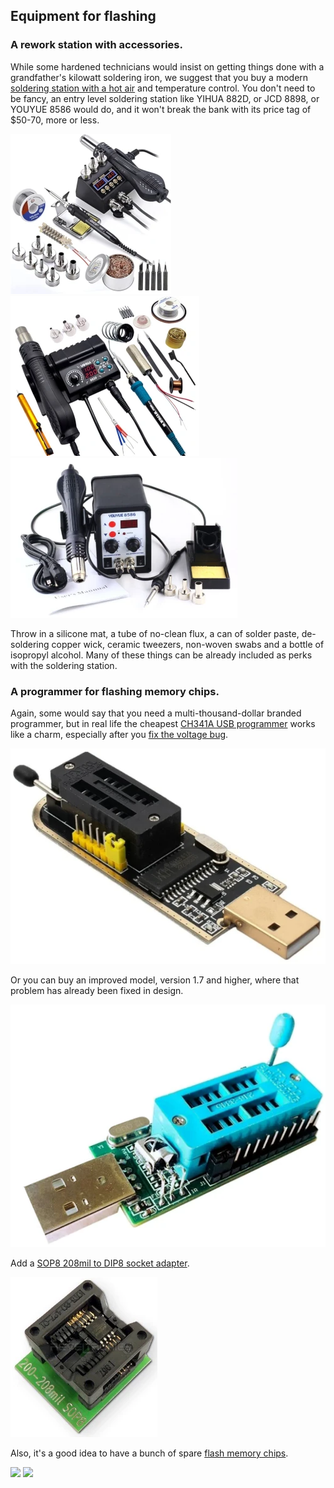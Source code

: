 Equipment for flashing
----------------------

### A rework station with accessories.

While some hardened technicians would insist on getting things done
with a grandfather's kilowatt soldering iron, we suggest that you buy
a modern [soldering station with a hot air][1]
and temperature control. You don't need to be fancy, an entry level
soldering station like YIHUA 882D, or JCD 8898, or YOUYUE 8586 would
do, and it won't break the bank with its price tag of $50-70, more 
or less.

![](../assets/images/equipment-jcd8898.webp)
![](../assets/images/equipment-yihua882d.webp)
![](../assets/images/equipment-youyue8586.webp)

Throw in a silicone mat, a tube of no-clean flux, a can of solder paste,
de-soldering copper wick, ceramic tweezers, non-woven swabs and a bottle
of isopropyl alcohol. Many of these things can be already included as
perks with the soldering station.

### A programmer for flashing memory chips.

Again, some would say that you need a multi-thousand-dollar branded
programmer, but in real life the cheapest [CH341A USB programmer][2]
works like a charm, especially after you [fix the voltage bug](ch341a-voltage-fix.md).

![](../assets/images/equipment-ch341a.webp)

Or you can buy an improved model, version 1.7 and higher, where that
problem has already been fixed in design.

![](../assets/images/equipment-ch341a-v17.webp)

Add a [SOP8 208mil to DIP8 socket adapter][3].

![](../assets/images/equipment-sop8-200mil.webp)

Also, it's a good idea to have a bunch of spare [flash memory chips][4].

![](../assets/images/hardware-w25q64fwsig.webp)
![](../assets/images/hardware-w25q128jvsq.webp)


[1]: https://www.aliexpress.com/premium/soldering-station-hot-air.html
[2]: https://www.aliexpress.com/w/wholesale-ch341a-programmer.html
[3]: https://www.aliexpress.com/w/wholesale-SOP8-208mil-to-DIP8-socket-adapter.html
[4]: https://www.aliexpress.com/w/wholesale-25Q128-SOP8.html
